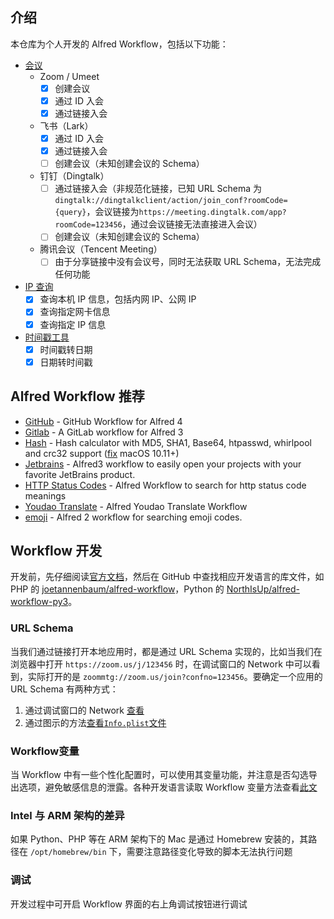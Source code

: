 ## 介绍

本仓库为个人开发的 Alfred Workflow，包括以下功能：

- [会议](https://github.com/palemoky/alfred-workflow/tree/master/meeting)
    - Zoom / Umeet
        - [x] 创建会议
        - [x] 通过 ID 入会
        - [x] 通过链接入会
    - 飞书（Lark）
        - [x] 通过 ID 入会
        - [x] 通过链接入会
        - [ ] 创建会议（未知创建会议的 Schema）
    - 钉钉（Dingtalk）
        - [ ] 通过链接入会（非规范化链接，已知 URL Schema 为`dingtalk://dingtalkclient/action/join_conf?roomCode={query}`，会议链接为`https://meeting.dingtalk.com/app?roomCode=123456`，通过会议链接无法直接进入会议）
        - [ ] 创建会议（未知创建会议的 Schema）
    - 腾讯会议（Tencent Meeting）
        - [ ] 由于分享链接中没有会议号，同时无法获取 URL Schema，无法完成任何功能
- [IP 查询](https://github.com/palemoky/alfred-workflow/tree/master/ip-tools)
    - [x] 查询本机 IP 信息，包括内网 IP、公网 IP
    - [x] 查询指定网卡信息
    - [x] 查询指定 IP 信息
- [时间戳工具](https://github.com/palemoky/alfred-workflow/tree/master/timestamp)
    - [x] 时间戳转日期
    - [x] 日期转时间戳

## Alfred Workflow 推荐

- [GitHub](https://github.com/gharlan/alfred-github-workflow) - GitHub Workflow for Alfred 4
- [Gitlab](https://github.com/lukewaite/alfred-gitlab) - A GitLab workflow for Alfred 3
- [Hash](https://github.com/BigLuck/alfred2-hash) - Hash calculator with MD5, SHA1, Base64, htpasswd, whirlpool and
  crc32 support ([fix](https://github.com/bigluck/alfred2-hash/pull/8/files) macOS 10.11+)
- [Jetbrains](https://github.com/bchatard/alfred-jetbrains) - Alfred3 workflow to easily open your projects with your
  favorite JetBrains product.
- [HTTP Status Codes](https://github.com/UpSync-Dev/alfred-http-status-codes) - Alfred Workflow to search for http
  status code meanings
- [Youdao Translate](https://github.com/wensonsmith/YoudaoTranslate) - Alfred Youdao Translate Workflow
- [emoji](https://github.com/carlosgaldino/alfred-emoji-workflow) - Alfred 2 workflow for searching emoji codes.

## Workflow 开发

开发前，先仔细阅读[官方文档](https://www.alfredapp.com/help/workflows/)，然后在 GitHub 中查找相应开发语言的库文件，如 PHP
的 [joetannenbaum/alfred-workflow](https://github.com/joetannenbaum/alfred-workflow)，Python
的 [NorthIsUp/alfred-workflow-py3](https://github.com/NorthIsUp/alfred-workflow-py3)。

### URL Schema

当我们通过链接打开本地应用时，都是通过 URL Schema 实现的，比如当我们在浏览器中打开 `https://zoom.us/j/123456` 时，在调试窗口的 Network
中可以看到，实际打开的是 `zoommtg://zoom.us/join?confno=123456`。要确定一个应用的 URL Schema 有两种方式：

1. 通过调试窗口的 Network [查看](https://raw.githubusercontent.com/palemoky/alfred-workflow/master/imgs/zoom_chrome_schemes.png)
2. 通过图示的方法[查看`Info.plist`文件](https://raw.githubusercontent.com/palemoky/alfred-workflow/master/imgs/app_url_schemes.png)

### Workflow变量

当 Workflow 中有一些个性化配置时，可以使用其变量功能，并注意是否勾选导出选项，避免敏感信息的泄露。各种开发语言读取 Workflow
变量方法查看[此文](https://www.deanishe.net/post/2018/10/workflow/environment-variables-in-alfred/)

### Intel 与 ARM 架构的差异

如果 Python、PHP 等在 ARM 架构下的 Mac 是通过 Homebrew 安装的，其路径在 `/opt/homebrew/bin` 下，需要注意路径变化导致的脚本无法执行问题

### 调试

开发过程中可开启 Workflow 界面的右上角调试按钮进行调试
